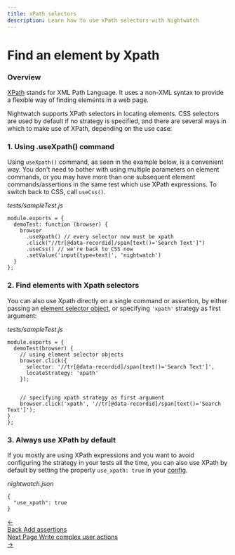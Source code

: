 ```yaml
---
title: xPath selectors
description: Learn how to use xPath selectors with Nightwatch
---
```


<div class="page-header"><h1>Find an element by Xpath</h1></div>

### Overview
<a href="https://developer.mozilla.org/en-US/docs/Web/XPath" target="_blank">XPath</a> stands for XML Path Language. It uses a non-XML syntax to provide a flexible way of finding elements in a web page.

Nightwatch supports XPath selectors in locating elements. CSS selectors are used by default if no strategy is specified, and there are several ways in which to make use of XPath, depending on the use case:

### 1. Using .useXpath() command

Using `useXpath()` command, as seen in the example below, is a convenient way. You don't need to bother with using multiple parameters on element commands, or you may have more than one subsequent element commands/assertions in the same test which use XPath expressions. To switch back to CSS, call `useCss()`.

<div class="sample-test"><i>tests/sampleTest.js</i><pre class="line-numbers" data-language="javascript">
<code class="language-javascript">module.exports = {
  demoTest: function (browser) {
    browser
      .useXpath() // every selector now must be xpath
      .click("//tr[@data-recordid]/span[text()='Search Text']")
      .useCss() // we're back to CSS now
      .setValue('input[type=text]', 'nightwatch')
  }
};</code></pre></div>

### 2. Find elements with Xpath selectors

You can also use Xpath directly on a single command or assertion, by either passing an [element selector object][11], or specifying `'xpath'` strategy as first argument:

<div class="sample-test"><i>tests/sampleTest.js</i><pre class="line-numbers" data-language="javascript">
<code class="language-javascript">module.exports = {
  demoTest(browser) {
    // using element selector objects
    browser.click({
      selector: '//tr[@data-recordid]/span[text()='Search Text']',
      locateStrategy: 'xpath'
    });
    <br>
    // specifying xpath strategy as first argument
    browser.click('xpath', '//tr[@data-recordid]/span[text()='Search Text']');
}
};</code></pre></div>

### 3. Always use XPath by default

If you mostly are using XPath expressions and you want to avoid configuring the strategy in your tests all the time, you can also use XPath by default by setting the property `use_xpath: true` in your [config][10].

<div class="sample-test">
<i>nightwatch.json</i><pre class="line-numbers"><code class="language-javascript">{
  "use_xpath": true
}
</code></pre></div>

[10]:   /gettingstarted/configuration/#extended-settings
[11]:   https://nightwatchjs.org/guide/working-with-page-objects/#element-properties

 <div class="doc-pagination pt-40">
  <div class="previous">
    <a href="https://nightwatchjs.org/guide/writing-tests/adding-assertions.html">
      <span>←</span>
        <div class="d-flex flex-column">
          <span class="smallT">Back</span>
          <span class="bigT">Add assertions</span>
        </div>
    </a>
  </div>
  <div class="next">
    <a href="https://nightwatchjs.org/guide/writing-tests/write-complex-user-actions.html">
        <div class="d-flex flex-column">
          <span class="smallT">Next Page</span>
          <span class="bigT">Write complex user actions</span>
        </div>
        <span>→</span>
    </a>
  </div>
</div>
